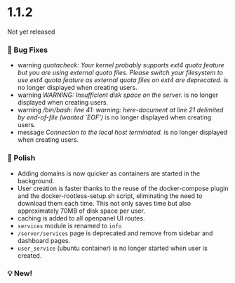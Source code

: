 # 1.1.2

Not yet released

### 🐛 Bug Fixes
- warning *quotacheck: Your kernel probably supports ext4 quota feature but you are using external quota files. Please switch your filesystem to use ext4 quota feature as external quota files on ext4 are deprecated.* is no longer displayed when creating users.
- warning *WARNING: Insufficient disk space on the server.* is no longer displayed when creating users.
- warning */bin/bash: line 41: warning: here-document at line 21 delimited by end-of-file (wanted `EOF')* is no longer displayed when creating users.
- message *Connection to the local host terminated.*  is no longer displayed when creating users.

### 💅 Polish
- Adding domains is now quicker as containers are started in the background.
- User creation is faster thanks to the reuse of the docker-compose plugin and the docker-rootless-setup.sh script, eliminating the need to download them each time. This not only saves time but also approximately 70MB of disk space per user.
- caching is added to all openpanel UI routes.
- `services` module is renamed to `info`
- `/server/services` page is deprecated and remove from sidebar and dashboard pages.
- `user_service` (ubuntu container) is no longer started when user is created.

### 💡 New!
